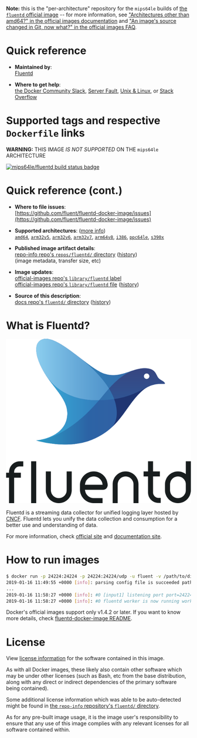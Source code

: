 <!--

********************************************************************************

WARNING:

    DO NOT EDIT "fluentd/README.md"

    IT IS AUTO-GENERATED

    (from the other files in "fluentd/" combined with a set of templates)

********************************************************************************

-->

**Note:** this is the "per-architecture" repository for the `mips64le` builds of [the `fluentd` official image](https://hub.docker.com/_/fluentd) -- for more information, see ["Architectures other than amd64?" in the official images documentation](https://github.com/docker-library/official-images#architectures-other-than-amd64) and ["An image's source changed in Git, now what?" in the official images FAQ](https://github.com/docker-library/faq#an-images-source-changed-in-git-now-what).

# Quick reference

-	**Maintained by**:  
	[Fluentd](https://github.com/fluent/fluentd-docker-image)

-	**Where to get help**:  
	[the Docker Community Slack](https://dockr.ly/comm-slack), [Server Fault](https://serverfault.com/help/on-topic), [Unix & Linux](https://unix.stackexchange.com/help/on-topic), or [Stack Overflow](https://stackoverflow.com/help/on-topic)

# Supported tags and respective `Dockerfile` links

**WARNING:** THIS IMAGE *IS NOT SUPPORTED* ON THE `mips64le` ARCHITECTURE

[![mips64le/fluentd build status badge](https://img.shields.io/jenkins/s/https/doi-janky.infosiftr.net/job/multiarch/job/mips64le/job/fluentd.svg?label=mips64le/fluentd%20%20build%20job)](https://doi-janky.infosiftr.net/job/multiarch/job/mips64le/job/fluentd/)

# Quick reference (cont.)

-	**Where to file issues**:  
	[https://github.com/fluent/fluentd-docker-image/issues](https://github.com/fluent/fluentd-docker-image/issues)

-	**Supported architectures**: ([more info](https://github.com/docker-library/official-images#architectures-other-than-amd64))  
	[`amd64`](https://hub.docker.com/r/amd64/fluentd/), [`arm32v5`](https://hub.docker.com/r/arm32v5/fluentd/), [`arm32v6`](https://hub.docker.com/r/arm32v6/fluentd/), [`arm32v7`](https://hub.docker.com/r/arm32v7/fluentd/), [`arm64v8`](https://hub.docker.com/r/arm64v8/fluentd/), [`i386`](https://hub.docker.com/r/i386/fluentd/), [`ppc64le`](https://hub.docker.com/r/ppc64le/fluentd/), [`s390x`](https://hub.docker.com/r/s390x/fluentd/)

-	**Published image artifact details**:  
	[repo-info repo's `repos/fluentd/` directory](https://github.com/docker-library/repo-info/blob/master/repos/fluentd) ([history](https://github.com/docker-library/repo-info/commits/master/repos/fluentd))  
	(image metadata, transfer size, etc)

-	**Image updates**:  
	[official-images repo's `library/fluentd` label](https://github.com/docker-library/official-images/issues?q=label%3Alibrary%2Ffluentd)  
	[official-images repo's `library/fluentd` file](https://github.com/docker-library/official-images/blob/master/library/fluentd) ([history](https://github.com/docker-library/official-images/commits/master/library/fluentd))

-	**Source of this description**:  
	[docs repo's `fluentd/` directory](https://github.com/docker-library/docs/tree/master/fluentd) ([history](https://github.com/docker-library/docs/commits/master/fluentd))

# What is Fluentd?

![logo](https://raw.githubusercontent.com/docker-library/docs/23d5a64f3f38c1cad2557ded3d3d16388d9239cb/fluentd/logo.png)

Fluentd is a streaming data collector for unified logging layer hosted by [CNCF](https://www.cncf.io/project-faq/fluentd/). Fluentd lets you unify the data collection and consumption for a better use and understanding of data.

For more information, check [official site](https://www.fluentd.org/) and [documentation site](https://docs.fluentd.org/).

# How to run images

```bash
$ docker run -p 24224:24224 -p 24224:24224/udp -u fluent -v /path/to/dir:/fluentd/log mips64le/fluentd
2019-01-16 11:49:55 +0000 [info]: parsing config file is succeeded path="/fluentd/etc/fluent.conf"
...
2019-01-16 11:58:27 +0000 [info]: #0 [input1] listening port port=24224 bind="0.0.0.0"
2019-01-16 11:58:27 +0000 [info]: #0 fluentd worker is now running worker = 0
```

Docker's official images support only v1.4.2 or later. If you want to know more details, check [fluentd-docker-image README](https://github.com/fluent/fluentd-docker-image/blob/master/README.md).

# License

View [license information](https://github.com/fluent/fluentd/blob/master/LICENSE) for the software contained in this image.

As with all Docker images, these likely also contain other software which may be under other licenses (such as Bash, etc from the base distribution, along with any direct or indirect dependencies of the primary software being contained).

Some additional license information which was able to be auto-detected might be found in [the `repo-info` repository's `fluentd/` directory](https://github.com/docker-library/repo-info/tree/master/repos/fluentd).

As for any pre-built image usage, it is the image user's responsibility to ensure that any use of this image complies with any relevant licenses for all software contained within.
